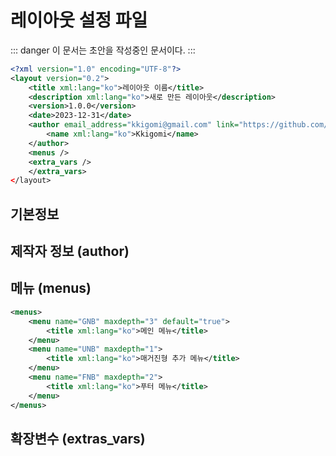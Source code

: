 # 레이아웃 설정 파일

::: danger
이 문서는 초안을 작성중인 문서이다.
:::

```xml
<?xml version="1.0" encoding="UTF-8"?>
<layout version="0.2">
    <title xml:lang="ko">레이아웃 이름</title>
    <description xml:lang="ko">새로 만든 레이아웃</description>
    <version>1.0.0</version>
    <date>2023-12-31</date>
    <author email_address="kkigomi@gmail.com" link="https://github.com/kkigomi/">
        <name xml:lang="ko">Kkigomi</name>
    </author>
    <menus />
    <extra_vars />
    </extra_vars>
</layout>
```

## 기본정보

<!--@include: ../../parts/conf/basic.md-->

## 제작자 정보 (author)

<!--@include: ../../parts/conf/author.md-->

## 메뉴 (menus)

```xml
<menus>
    <menu name="GNB" maxdepth="3" default="true">
        <title xml:lang="ko">메인 메뉴</title>
    </menu>
    <menu name="UNB" maxdepth="1">
        <title xml:lang="ko">매거진형 추가 메뉴</title>
    </menu>
    <menu name="FNB" maxdepth="2">
        <title xml:lang="ko">푸터 메뉴</title>
    </menu>
</menus>
```

## 확장변수 (extras_vars)

<!--@include: ../../parts/conf/extra_vars.md-->